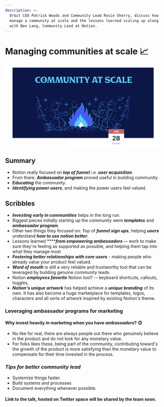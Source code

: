 ```yaml
---
description: >-
  Orbit CEO Patrick Woods and Community Lead Rosie Sherry, discuss how you
  manage a community at scale and the lessons learned scaling up along the way
  with Ben Lang, Community Lead at Notion.
---
```


# Managing communities at scale 📈

![](../.gitbook/assets/image.png)

## Summary

* Notion really focused on _**top of funnel**_ i.e. _**user acquisition**_. 
* From there, _**Ambassador program**_ proved useful in building community. 
* _**Educating**_ the community. 
* _**Identifying power users**_, and making the power users feel valued. 

## Scribbles

* _**Investing early in communities**_ helps in the long run. 
* Biggest pieces initially starting up the community were _**templates**_ and _**ambassador program**_. 
* Other two things they focused on: Top of _**funnel sign ups**_, helping _**users**_ understand _**how to use notion better**_.
* Lessons learned ****_**from empowering ambassadors --**_ work to make sure they're feeling as supported as possible, and helping them tap into what they manage most
* _**Fostering better relationships with core users**_ - making people who already value your product feel valued.
* _**Word of mouth**_ is still a very reliable and trustworthy tool that can be leveraged by building genuine community leads.
* Notion _**employees favorite**_ Notion tool? -- keyboard shortcuts, callouts, toggles, 
* _**Notion's unique artwork**_ has helped achieve a _**unique branding**_ of its own. It has also become a huge marketplace for templates, logos, characters and all sorts of artwork inspired by existing Notion's theme.  

### Leveraging ambassador programs for marketing

#### Why invest heavily in marketing when you have _**ambassadors**_? 🙃 

* No like for real, there are always people out there who genuinely believe in the product and do not look for any monetary value.
* For folks likes these, being part of the community, contributing toward's the growth of the product is more satisfying than the monetary value to compensate for their time invested in the process.  

### _**Tips for better community lead**_  

* Systemize things faster.
*  Build systems and processes
* Document everything whenever possible.  

#### Link to the talk, hosted on Twitter space will be shared by the team soon. 

